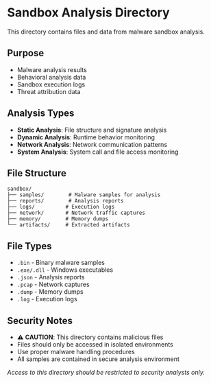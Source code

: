 # Sandbox Analysis Directory

This directory contains files and data from malware sandbox analysis.

## Purpose
- Malware analysis results
- Behavioral analysis data
- Sandbox execution logs
- Threat attribution data

## Analysis Types
- **Static Analysis**: File structure and signature analysis
- **Dynamic Analysis**: Runtime behavior monitoring
- **Network Analysis**: Network communication patterns
- **System Analysis**: System call and file access monitoring

## File Structure
```
sandbox/
├── samples/        # Malware samples for analysis
├── reports/        # Analysis reports
├── logs/          # Execution logs
├── network/       # Network traffic captures
├── memory/        # Memory dumps
└── artifacts/     # Extracted artifacts
```

## File Types
- `.bin` - Binary malware samples
- `.exe/.dll` - Windows executables
- `.json` - Analysis reports
- `.pcap` - Network captures
- `.dump` - Memory dumps
- `.log` - Execution logs

## Security Notes
- ⚠️ **CAUTION**: This directory contains malicious files
- Files should only be accessed in isolated environments
- Use proper malware handling procedures
- All samples are contained in secure analysis environment

*Access to this directory should be restricted to security analysts only.*
